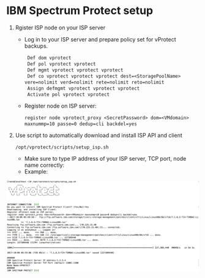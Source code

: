 # IBM Spectrum Protect setup

1. Rgister ISP node on your ISP server
   * Log in to your ISP server and prepare policy set for vProtect backups.

     ```text
      Def dom vprotect
      Def pol vprotect vprotect
      Def mgmt vprotect vprotect vprotect
      Def co vprotect vprotect vprotect dest=<StoragePoolName> vere=nolimit verd=nolimit rete=nolimit reto=nolimit
      Assign defmgmt vprotect vprotect vprotect
      Activate pol vprotect vprotect
     ```

   * Register node on ISP server:

     ```text
     register node vprotect_proxy <SecretPassword> dom=<VMdomain> maxnummp=10 passe=0 dedup=cli backdel=yes
     ```
2. Use script to automatically download and install ISP API and client

   ```text
   /opt/vprotect/scripts/setup_isp.sh
   ```

   * Make sure to type IP address of your ISP server, TCP port, node name correctly:
   * Example:

![](../.gitbook/assets/setup_isp.png)

